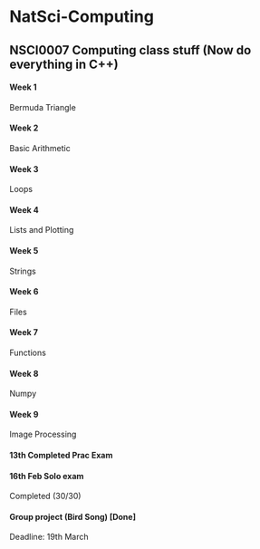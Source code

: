 # NatSci-Computing 
## NSCI0007 Computing class stuff (Now do everything in C++)
#### Week 1 
Bermuda Triangle
#### Week 2 
Basic Arithmetic
#### Week 3 
Loops
####  Week 4 
Lists and Plotting
####  Week 5 
Strings
####  Week 6 
Files
####  Week 7 
Functions
####  Week 8 
Numpy
#### Week 9 
Image Processing
#### 13th Completed Prac Exam
#### 16th Feb Solo exam 
Completed (30/30) 
#### Group project (Bird Song) [Done]
Deadline: 19th March
